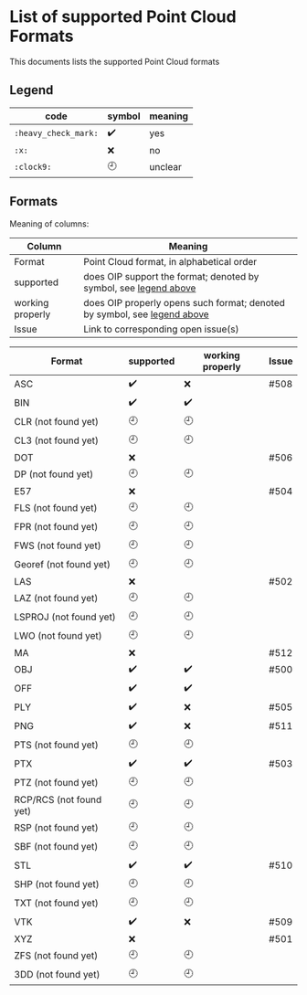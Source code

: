 # List of supported Point Cloud Formats 

This documents lists the supported Point Cloud formats

## Legend

| code | symbol | meaning |
|-----|-----|-----|
| `:heavy_check_mark:` | :heavy_check_mark: | yes |
| `:x:` | :x: | no |
| `:clock9:` | :clock9: | unclear |

## Formats

Meaning of columns:

| Column | Meaning |
|--------|---------|
| Format |Point Cloud format, in alphabetical order |
| supported | does OIP support the format; denoted by symbol, see [legend above](#legend) |
| working properly | does OIP properly opens such format; denoted by symbol, see [legend above](#legend) |
| Issue | Link to corresponding open issue(s) |

| Format                                | supported            | working properly     | Issue |
|---------------------------------------|----------------------|----------------------|-------|
| ASC                                   | :heavy_check_mark:   | :x:                  | #508  |
| BIN                                   | :heavy_check_mark:   | :heavy_check_mark:   |       |
| CLR      (not found yet)              | :clock9:             | :clock9:             |       |
| CL3      (not found yet)              | :clock9:             | :clock9:             |       |
| DOT                                   | :x:                  |                      | #506  |
| DP       (not found yet)              | :clock9:             | :clock9:             |       |
| E57                                   | :x:                  |                      | #504  |
| FLS      (not found yet)              | :clock9:             | :clock9:             |       |
| FPR      (not found yet)              | :clock9:             | :clock9:             |       |
| FWS      (not found yet)              | :clock9:             | :clock9:             |       |
| Georef   (not found yet)              | :clock9:             | :clock9:             |       |
| LAS                                   | :x:                  |                      | #502  |
| LAZ      (not found yet)              | :clock9:             | :clock9:             |       |
| LSPROJ   (not found yet)              | :clock9:             | :clock9:             |       |
| LWO      (not found yet)              | :clock9:             | :clock9:             |       |
| MA                                    | :x:                  |                      | #512  |
| OBJ                                   | :heavy_check_mark:   | :heavy_check_mark:   | #500  |
| OFF                                   | :heavy_check_mark:   | :heavy_check_mark:   |       |
| PLY                                   | :heavy_check_mark:   | :x:                  | #505  |
| PNG                                   | :heavy_check_mark:   | :x:                  | #511  |
| PTS      (not found yet)              | :clock9:             | :clock9:             |       |
| PTX                                   | :heavy_check_mark:   | :heavy_check_mark:   | #503  |
| PTZ      (not found yet)              | :clock9:             | :clock9:             |       |
| RCP/RCS  (not found yet)              | :clock9:             | :clock9:             |       |
| RSP      (not found yet)              | :clock9:             | :clock9:             |       |
| SBF      (not found yet)              | :clock9:             | :clock9:             |       |
| STL                                   | :heavy_check_mark:   | :heavy_check_mark:   | #510  |
| SHP      (not found yet)              | :clock9:             | :clock9:             |       |
| TXT      (not found yet)              | :clock9:             | :clock9:             |       |
| VTK                                   | :heavy_check_mark:   | :x:                  | #509  |
| XYZ                                   | :x:                  |                      | #501  |
| ZFS      (not found yet)              | :clock9:             | :clock9:             |       |
| 3DD      (not found yet)              | :clock9:             | :clock9:             |       |
















